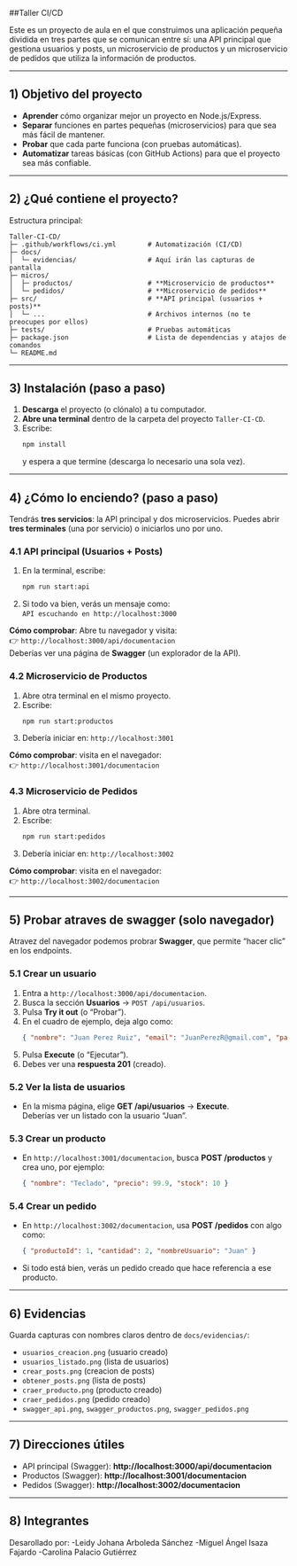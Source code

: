 ##Taller CI/CD 

Este es un proyecto de aula en el que construimos una aplicación pequeña dividida en tres partes que se comunican entre sí: una API principal que gestiona usuarios y posts, un microservicio de productos y un microservicio de pedidos que utiliza la información de productos.

---

## 1) Objetivo del proyecto 
- **Aprender** cómo organizar mejor un proyecto en Node.js/Express.
- **Separar** funciones en partes pequeñas (microservicios) para que sea más fácil de mantener.
- **Probar** que cada parte funciona (con pruebas automáticas).
- **Automatizar** tareas básicas (con GitHub Actions) para que el proyecto sea más confiable.

---

## 2) ¿Qué contiene el proyecto?
Estructura principal:

```
Taller-CI-CD/
├─ .github/workflows/ci.yml        # Automatización (CI/CD)
├─ docs/
│  └─ evidencias/                  # Aquí irán las capturas de pantalla
├─ micros/
│  ├─ productos/                   # **Microservicio de productos**
│  └─ pedidos/                     # **Microservicio de pedidos**
├─ src/                            # **API principal (usuarios + posts)**
│  └─ ...                          # Archivos internos (no te preocupes por ellos)
├─ tests/                          # Pruebas automáticas
├─ package.json                    # Lista de dependencias y atajos de comandos
└─ README.md
```

---

## 3) Instalación (paso a paso)
1. **Descarga** el proyecto (o clónalo) a tu computador.  
2. **Abre una terminal** dentro de la carpeta del proyecto `Taller-CI-CD`.
3. Escribe:
   ```bash
   npm install
   ```
   y espera a que termine (descarga lo necesario una sola vez).

---

## 4) ¿Cómo lo enciendo? (paso a paso)
Tendrás **tres servicios**: la API principal y dos microservicios. Puedes abrir **tres terminales** (una por servicio) o iniciarlos uno por uno.

### 4.1 API principal (Usuarios + Posts)
1. En la terminal, escribe:
   ```bash
   npm run start:api
   ```
2. Si todo va bien, verás un mensaje como:  
   `API escuchando en http://localhost:3000`

**Cómo comprobar**: Abre tu navegador y visita:  
👉 `http://localhost:3000/api/documentacion`  
Deberías ver una página de **Swagger** (un explorador de la API).

### 4.2 Microservicio de Productos
1. Abre otra terminal en el mismo proyecto.
2. Escribe:
   ```bash
   npm run start:productos
   ```
3. Debería iniciar en: `http://localhost:3001`

**Cómo comprobar**: visita en el navegador:  
👉 `http://localhost:3001/documentacion`

### 4.3 Microservicio de Pedidos
1. Abre otra terminal.
2. Escribe:
   ```bash
   npm run start:pedidos
   ```
3. Debería iniciar en: `http://localhost:3002`

**Cómo comprobar**: visita en el navegador:  
👉 `http://localhost:3002/documentacion`

---

## 5) Probar atraves de swagger (solo navegador)
Atravez del navegador podemos probrar  **Swagger**, que permite “hacer clic” en los endpoints.

### 5.1 Crear un usuario
1. Entra a `http://localhost:3000/api/documentacion`.
2. Busca la sección **Usuarios** → `POST /api/usuarios`.
3. Pulsa **Try it out** (o “Probar”).
4. En el cuadro de ejemplo, deja algo como:
   ```json
   { "nombre": "Juan Perez Ruiz", "email": "JuanPerezR@gmail.com", "password": "123" }
   ```
5. Pulsa **Execute** (o “Ejecutar”).  
6. Debes ver una **respuesta 201** (creado).

### 5.2 Ver la lista de usuarios
- En la misma página, elige **GET /api/usuarios** → **Execute**.  
  Deberías ver un listado con la usuario “Juan”.

### 5.3 Crear un producto
- En `http://localhost:3001/documentacion`, busca **POST /productos** y crea uno, por ejemplo:
  ```json
  { "nombre": "Teclado", "precio": 99.9, "stock": 10 }
  ```

### 5.4 Crear un pedido
- En `http://localhost:3002/documentacion`, usa **POST /pedidos** con algo como:
  ```json
  { "productoId": 1, "cantidad": 2, "nombreUsuario": "Juan" }
  ```
- Si todo está bien, verás un pedido creado que hace referencia a ese producto.

---

## 6) Evidencias 
Guarda capturas con nombres claros dentro de `docs/evidencias/`:
- `usuarios_creacion.png` (usuario creado)
- `usuarios_listado.png` (lista de usuarios)
- `crear_posts.png`  (creacion de posts)
- `obtener_posts.png`  (lista de posts)
- `craer_producto.png` (producto creado)
- `craer_pedidos.png` (pedido creado)
- `swagger_api.png`, `swagger_productos.png`, `swagger_pedidos.png`

---

## 7) Direcciones útiles 
- API principal (Swagger): **http://localhost:3000/api/documentacion**
- Productos (Swagger): **http://localhost:3001/documentacion**
- Pedidos (Swagger): **http://localhost:3002/documentacion**

---

## 8) Integrantes
Desarollado por: 
-Leidy Johana Arboleda Sánchez
-Miguel Ángel Isaza Fajardo
-Carolina Palacio Gutiérrez
